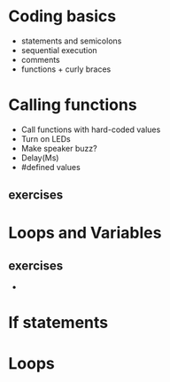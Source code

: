 # Coding basics
- statements and semicolons
- sequential execution
- comments 
- functions + curly braces

# Calling functions
- Call functions with hard-coded values
- Turn on LEDs
- Make speaker buzz?
- Delay(Ms)
- #defined values

## exercises 

# Loops and Variables

## exercises
- 

# If statements


# Loops
